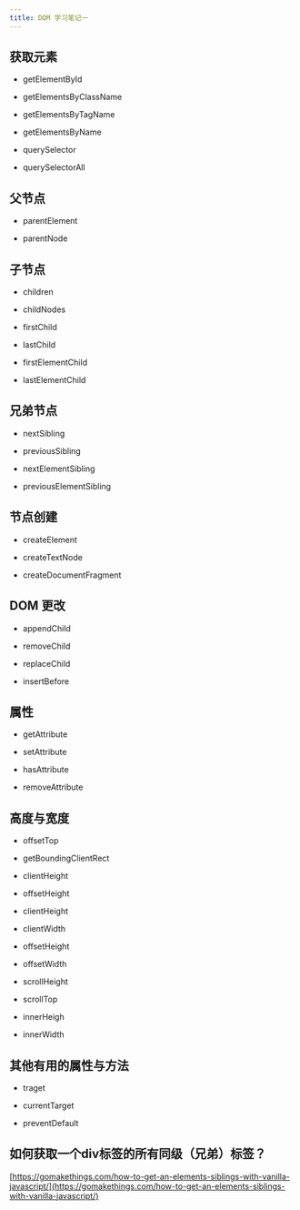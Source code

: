 ```yaml
---
title: DOM 学习笔记一
---
```


## 获取元素

- getElementById

- getElementsByClassName

- getElementsByTagName

- getElementsByName

- querySelector

- querySelectorAll

## 父节点

- parentElement

- parentNode

## 子节点

- children

- childNodes

- firstChild

- lastChild

- firstElementChild

- lastElementChild

## 兄弟节点

- nextSibling

- previousSibling

- nextElementSibling

- previousElementSibling

## 节点创建

- createElement

- createTextNode

- createDocumentFragment

## DOM 更改

- appendChild

- removeChild

- replaceChild

- insertBefore

## 属性

- getAttribute

- setAttribute

- hasAttribute

- removeAttribute

## 高度与宽度

- offsetTop

- getBoundingClientRect

- clientHeight

- offsetHeight

- clientHeight

- clientWidth

- offsetHeight

- offsetWidth

- scrollHeight

- scrollTop

- innerHeigh

- innerWidth

## 其他有用的属性与方法

- traget 

- currentTarget

- preventDefault

## 如何获取一个div标签的所有同级（兄弟）标签？

[https://gomakethings.com/how-to-get-an-elements-siblings-with-vanilla-javascript/](https://gomakethings.com/how-to-get-an-elements-siblings-with-vanilla-javascript/)
